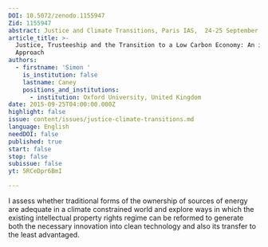 ```yaml
---
DOI: 10.5072/zenodo.1155947
Zid: 1155947
abstract: Justice and Climate Transitions, Paris IAS,  24-25 September 2015 - Session 2
article_title: >-
  Justice, Trusteeship and the Transition to a Low Carbon Economy: An integrated
  Approach
authors:
  - firstname: 'Simon '
    is_institution: false
    lastname: Caney
    positions_and_institutions:
      - institution: Oxford University, United Kingdom
date: 2015-09-25T04:00:00.000Z
highlight: false
issue: content/issues/justice-climate-transitions.md
language: English
needDOI: false
published: true
start: false
stop: false
subissue: false
yt: 5RCeDpr6BmI

---
```


I assess whether traditional forms of the ownership of sources of energy are adequate in a climate constrained world and explore ways in which the existing intellectual property rights regime can be reformed to generate both the necessary innovation into clean technology and also its transfer to the least advantaged.

<Youtube yt="5RCeDpr6BmI" caption="Justice, Trusteeship and the Transition to a Low Carbon Economy: An integrated Approach" start="false" stop="false"></Youtube>